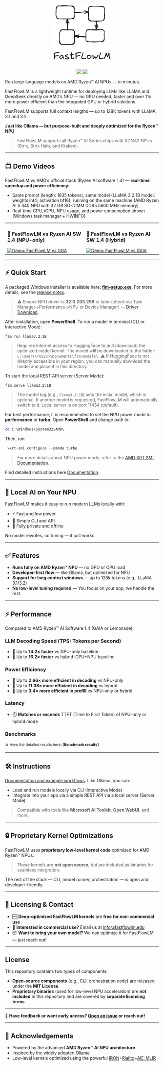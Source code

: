 <p align="center">
  <a href="https://www.fastflowlm.com" target="_blank">
    <img src="assets/logo.png" alt="FastFlowLM Logo" width="200"/>
  </a>
</p>

<p align="center">
  <img src="https://img.shields.io/badge/license-MIT-blue.svg" />
  <img src="https://img.shields.io/badge/NPU-Optimized-red" />
</p>

Run large language models on AMD Ryzen™ AI NPUs — in minutes.

FastFlowLM is a lightweight runtime for deploying LLMs like LLaMA and DeepSeek directly on AMD’s NPU — no GPU needed, faster and over 11x more power efficient than the integrated GPU or hybrid solutions.

FastFlowLM supports full context lengths — up to 128K tokens with LLaMA 3.1 and 3.2.

**Just like Ollama — but purpose-built and deeply optimized for the Ryzen™ NPU**

> FastFlowLM supports all Ryzen™ AI Series chips with XDNA2 NPUs (Strix, Strix Halo, and Kraken).

---

## 📺 Demo Videos

FastFlowLM vs AMD’s official stack (Ryzen AI software 1.4) — **real-time speedup and power efficiency**: 

- Same prompt (length: 1835 tokens), same model (LLaMA 3.2 1B model; weights int4; activation bf16), running on the same machine (AMD Ryzen AI 5 340 NPU with 32 GB SO-DIMM DDR5 5600 MHz memory)
- Real-time CPU, iGPU, NPU usage, and power consumption shown (Windows task manager + HWINFO)

<table>
  <tr>
    <td valign="top">
      <h3>🔹 FastFlowLM vs Ryzen AI SW 1.4 (NPU-only)</h3>
      <a href="https://www.youtube.com/watch?v=kv31FZ_q0_I">
        <img src="https://img.youtube.com/vi/kv31FZ_q0_I/0.jpg" alt="Demo: FastFlowLM vs OGA">
      </a>
    </td>
    <td valign="top">
      <h3>🔹 FastFlowLM vs Ryzen AI SW 1.4 (Hybrid)</h3>
      <a href="https://www.youtube.com/watch?v=PFjH-L_Kr0w">
        <img src="https://img.youtube.com/vi/PFjH-L_Kr0w/0.jpg" alt="Demo: FastFlowLM vs GAIA">
      </a>
    </td>
  </tr>
</table>

---

## ⚡ Quick Start

A packaged Windows installer is available here: [**flm-setup.exe**](https://github.com/FastFlowLM/FastFlowLM/releases/download/v0.1.3/flm-setup-v0.1.3.exe). For more details, see the [release notes](https://github.com/FastFlowLM/FastFlowLM/releases/).

> ⚠️ Ensure NPU driver is **32.0.203.258** or later (check via Task Manager→Performance→NPU or Device Manager) — [Driver Download](https://www.amd.com/en/support).

After installation, open **PowerShell**. To run a model in terminal (CLI or Interactive Mode):
```
flm run llama3.2:1B
```
> Requires internet access to HuggingFace to pull (download) the optimized model kernel. The model will be downloaded to the folder: ``C:\Users\<USER>\Documents\flm\models\``. ⚠️ If HuggingFace is not directly accessible in your region, you can manually download the model and place it in this directory.

To start the local REST API server (Server Mode):
```
flm serve llama3.2:1B
```
> The model tag (e.g., `llama3.2:1B`) sets the initial model, which is optional. If another model is requested, FastFlowLM will automatically switch to it. Local server is on port 11434 (default).

For best performance, it is recommended to set the NPU power mode to **performance** or **turbo**. Open **PowerShell** and change path to:
```powershell
cd C:\Windows\System32\AMD\
```
Then, run
```powershell
.\xrt-smi configure --pmode turbo
```
> For more details about NPU power mode, refer to the [AMD XRT SMI Documentation](https://ryzenai.docs.amd.com/en/latest/xrt_smi.html).

Find detailed instructions here [Documentation](https://docs.fastflowlm.com/).

---

## 🧠 Local AI on Your NPU

FastFlowLM makes it easy to run modern LLMs locally with:
- ⚡ Fast and low power
- 🧰 Simple CLI and API
- 🔐 Fully private and offline

No model rewrites, no tuning — it just works.

---

## ✅ Features

- **Runs fully on AMD Ryzen™ NPU** — no GPU or CPU load  
- **Developer-first flow** — like Ollama, but optimized for NPU  
- **Support for long context windows** — up to 128k tokens (e.g., LLaMA 3.1/3.2)  
- **No low-level tuning required** — You focus on your app, we handle the rest

---

## ⚡ Performance

Compared to AMD Ryzen™ AI Software 1.4 (GAIA or Lemonade):

### LLM Decoding Speed (TPS: Tokens per Second)
- 🚀 Up to **14.2× faster** vs NPU-only baseline  
- 🚀 Up to **16.2× faster** vs hybrid iGPU+NPU baseline

### Power Efficiency
- 🔋 Up to **2.66× more efficient in decoding** vs NPU-only  
- 🔋 Up to **11.38× more efficient in decoding** vs hybrid  
- 🔋 Up to **3.4× more efficient in prefill** vs NPU-only or hybrid

### Latency
- ⏱️ **Matches or exceeds** TTFT (Time to First Token) of NPU-only or hybrid mode

### Benchmarks
<p style="font-size:85%; margin:0;">
📊 View the detailed results here:
<a href="https://docs.fastflowlm.com/benchmarks/" style="text-decoration:none;">
<strong>[Benchmark results]</strong>
</a>
</p>

---

## 🛠️ Instructions

[Documentation and example workflows](https://docs.fastflowlm.com/). Like Ollama, you can:
- Load and run models locally via CLI (Interactive Mode)
- Integrate into your app via a simple REST API via a local server (Server Mode)
> Compatible with tools like **Microsoft AI Toolkit**, **Open WebUI**, and more.

---

## 🔒 Proprietary Kernel Optimizations

FastFlowLM uses **proprietary low-level kernel code** optimized for AMD Ryzen™ NPUs.  
> These kernels are **not open source**, but are included as binaries for seamless integration.

The rest of the stack — CLI, model runner, orchestration — is open and developer-friendly.

---

## 📝 Licensing & Contact

- 🆓 **Deep-optimized FastFlowLM kernels** are **free for non-commercial use**  
- 💼 **Interested in commercial use?** Email us at [info@fastflowlm.edu](mailto:info@fastflowlm.edu)  
- 📦 **Want to bring your own model?** We can optimize it for FastFlowLM — just reach out!

---

## License

This repository contains two types of components:

- **Open-source components** (e.g., CLI, orchestration code) are released under the **MIT License**.
- **Proprietary binaries** (used for low-level NPU acceleration) are **not included** in this repository and are covered by **separate licensing terms**.

---

💬 **Have feedback or want early access? [Open an issue](https://github.com/fastflowlm/fastflowlm/issues/new) or reach out!**

---

## 🙏 Acknowledgements

- Powered by the advanced **AMD Ryzen™ AI NPU architecture**
- Inspired by the widely adopted [Ollama](https://github.com/ollama/ollama)
- Low-level kernels optimized using the powerful [IRON](https://github.com/Xilinx/mlir-aie/tree/main/programming_guide)+[Riallto](https://riallto.ai/)+[AIE-MLIR](https://github.com/Xilinx/mlir-aie/tree/main/mlir_tutorials)
